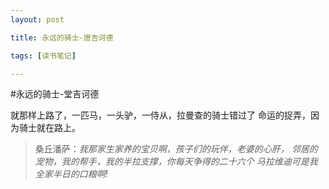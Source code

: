 ```yaml
---
layout: post

title: 永远的骑士-唐吉诃德

tags: [读书笔记]

---
```


#永远的骑士-堂吉诃德

就那样上路了，一匹马，一头驴，一侍从，拉曼查的骑士错过了
命运的捉弄，因为骑士就在路上。





>桑丘潘萨：*我那家生家养的宝贝啊，孩子们的玩伴，老婆的心肝，
>邻居的宠物，我的帮手，我的半拉支撑，你每天争得的二十六个
>马拉维迪可是我全家半日的口粮啊!*
